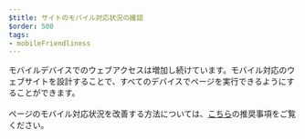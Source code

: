 ```yaml
---
$title: サイトのモバイル対応状況の確認
$order: 500
tags:
- mobileFriendliness
---
```


モバイルデバイスでのウェブアクセスは増加し続けています。モバイル対応のウェブサイトを設計することで、すべてのデバイスでページを実行できるようにすることができます。<br><br> ページのモバイル対応状況を改善する方法については、[こちら](https://developers.google.com/search/mobile-sites?hl=ja)の推奨事項をご覧ください。
